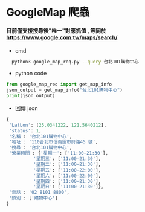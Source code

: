 # GoogleMap 爬蟲

#### 目前僅支援搜尋後"唯一"對應抓值 , 等同於 https://www.google.com.tw/maps/search/

- cmd 

```bash
  python3 google_map_req.py --query 台北101購物中心
```

- python code

```python
from google_map_req import get_map_info
json_output = get_map_info("台北101購物中心")
print(json_output)
```

- 回傳 json

```python
{
 'LatLon': [25.0341222, 121.5640212],
 'status': 1,
 '名稱': '台北101購物中心',
 '地址': '110台北市信義區市府路45 號',
 '搜尋': '台北101購物中心',
 '營業時間': {'星期一': ['11:00–21:30'],
          '星期三': ['11:00–21:30'],
          '星期二': ['11:00–21:30'],
          '星期五': ['11:00–22:00'],
          '星期六': ['11:00–22:00'],
          '星期四': ['11:00–21:30'],
          '星期日': ['11:00–21:30']},
 '電話': '02 8101 8800',
 '類別': ['購物中心']
}
```





